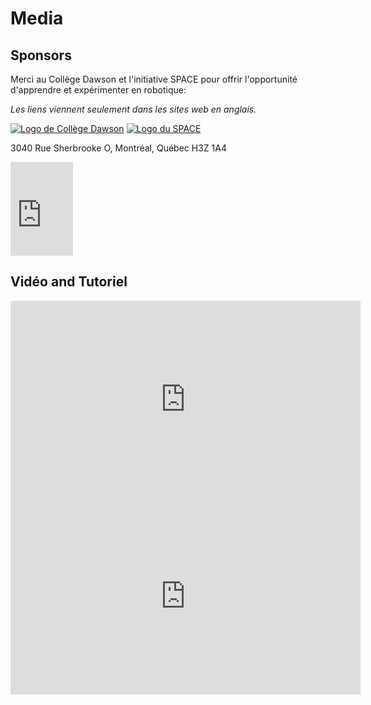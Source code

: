 # Media

## Sponsors

Merci au Collège Dawson et l'initiative SPACE pour offrir l'opportunité d'apprendre et expérimenter en robotique: 

*Les liens viennent seulement dans les sites web en anglais.*

[![Logo de Collège Dawson](../assets/images/Dawson_En_Logo_White_RGB.svg "Collège Dawson")](https://www.dawsoncollege.qc.ca/)
[![Logo du SPACE](../assets/images/SpaceLogo.png "SPACE")](https://space.dawsoncollege.qc.ca/)

3040 Rue Sherbrooke O, Montréal, Québec H3Z 1A4
<iframe src="https://www.google.com/maps/embed?pb=!1m18!1m12!1m3!1d3529.0055466461954!2d-73.58763613560149!3d45.49029263509446!2m3!1f0!2f0!3f0!3m2!1i1024!2i768!4f13.1!3m3!1m2!1s0x4cc91a12a3fee4ab%3A0x6d25c9582df137e1!2sDawson%20College!5e1!3m2!1sen!2sca!4v1675111428738!5m2!1sen!2sca" width="100vw" style="border:0;" allowfullscreen="" loading="lazy" referrerpolicy="no-referrer-when-downgrade"></iframe>

## Vidéo and Tutoriel

<iframe width="560" height="315" src="https://www.youtube.com/embed/BrrMp5hlmKE" title="YouTube video player" frameborder="0" allow="accelerometer; autoplay; clipboard-write; encrypted-media; gyroscope; picture-in-picture; web-share" allowfullscreen></iframe>

<iframe width="560" height="315" src="https://www.youtube.com/embed/Z_-Slms4HoU" title="YouTube video player" frameborder="0" allow="accelerometer; autoplay; clipboard-write; encrypted-media; gyroscope; picture-in-picture; web-share" allowfullscreen></iframe>
